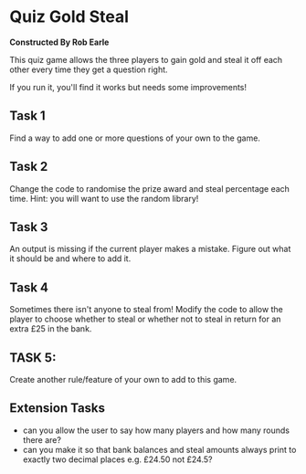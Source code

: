 # Quiz Gold Steal
**Constructed By Rob Earle**

This quiz game allows the three players to gain gold and steal it off each other every time they get a question right.

If you run it, you'll find it works but needs some improvements!

## Task 1
Find a way to add one or more questions of your own to the game.

## Task 2
Change the code to randomise the prize award and steal percentage each time. 
Hint: you will want to use the random library!

## Task 3
An output is missing if the current player makes a mistake.
Figure out what it should be and where to add it.
  
## Task 4
Sometimes there isn't anyone to steal from!
Modify the code to allow the player to choose whether to steal or whether not to steal in return for an extra £25 in the bank.

## TASK 5: 
Create another rule/feature of your own to add to this game.

## Extension Tasks
- can you allow the user to say how many players and how many rounds there are?
- can you make it so that bank balances and steal amounts always print to exactly two decimal places e.g. £24.50 not £24.5?

